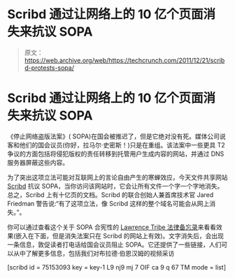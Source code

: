 # Scribd 通过让网络上的 10 亿个页面消失来抗议 SOPA

> 原文：<https://web.archive.org/web/https://techcrunch.com/2011/12/21/scribd-protests-sopa/>

# Scribd 通过让网络上的 10 亿个页面消失来抗议 SOPA

《停止网络盗版法案》( SOPA)在国会被推迟了，但是它绝对没有死。媒体公司说客和他们的国会议员(你好，拉马尔·史密斯！)只是在重组。该法案中一些更具 T2 争议的方面包括将侵犯版权的责任转移到托管用户生成内容的网站，并通过 DNS 服务器屏蔽这些内容。

为了突出这项立法可能对互联网上的言论自由产生的寒蝉效应，今天文件共享网站 [Scribd](https://web.archive.org/web/20230201221046/http://www.scribd.com/) 抗议 SOPA，当你访问该网站时，它会让所有文件一个字一个字地消失。总之，Scribd 上有十亿页的文档。Scribd 的联合创始人兼首席技术官 Jared Friedman 警告说:“有了这项立法，像 Scribd 这样的整个域名可能会从网上消失。”。

你可以通过查看这个关于 SOPA 合宪性的 [Lawrence Tribe 法律备忘录](https://web.archive.org/web/20230201221046/http://www.scribd.com/doc/75153093/Tribe-Legis-Memo-on-SOPA-12-6-11-1)来看看效果(嵌入在下面，但是消失法案只在 Scribd 的网站上有效)。文字消失后，会出现一条信息，敦促读者打电话给国会议员阻止 SOPA。它还提供了一些链接，人们可以从中了解更多信息，包括我们对布拉德·伯恩汉姆的视频采访

[scribd id = 75153093 key = key-1 L9 nj9 mj 7 OIF ca 9 q 67 TM mode = list]